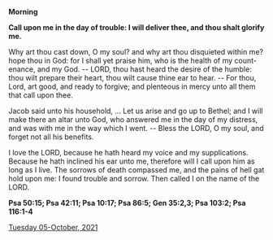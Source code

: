 **Morning**

**Call upon me in the day of trouble: I will deliver thee, and thou shalt glorify me.**
 
Why art thou cast down, O my soul? and why art thou disquieted within me? hope thou in God: for I shall yet praise him, who is the health of my count-enance, and my God. -- LORD, thou hast heard the desire of the humble: thou wilt prepare their heart, thou wilt cause thine ear to hear. -- For thou, Lord, art good, and ready to forgive; and plenteous in mercy unto all them that call upon thee.
 
Jacob said unto his household, ... Let us arise and go up to Bethel; and I will make there an altar unto God, who answered me in the day of my distress, and was with me in the way which I went. -- Bless the LORD, O my soul, and forget not all his benefits.
 
I love the LORD, because he hath heard my voice and my supplications. Because he hath inclined his ear unto me, therefore will I call upon him as long as I live. The sorrows of death compassed me, and the pains of hell gat hold upon me: I found trouble and sorrow. Then called I on the name of the LORD.  

**Psa 50:15; Psa 42:11; Psa 10:17; Psa 86:5; Gen 35:2,3; Psa 103:2; Psa 116:1-4**

[Tuesday 05-October, 2021](https://t.me/daily_light)
